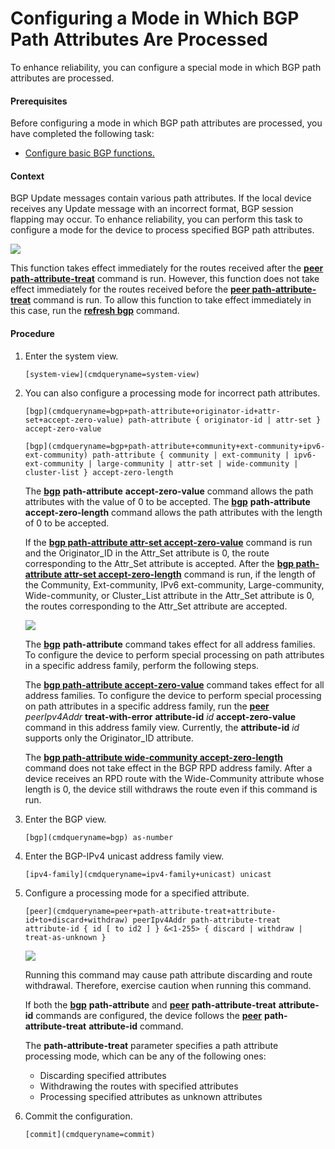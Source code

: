 Configuring a Mode in Which BGP Path Attributes Are Processed
=============================================================

To enhance reliability, you can configure a special mode in which BGP path attributes are processed.

#### Prerequisites

Before configuring a mode in which BGP path attributes are processed, you have completed the following task:

* [Configure basic BGP functions.](vrp_bgp_cfg_0014.html)

#### Context

BGP Update messages contain various path attributes. If the local device receives any Update message with an incorrect format, BGP session flapping may occur. To enhance reliability, you can perform this task to configure a mode for the device to process specified BGP path attributes.

![](public_sys-resources/note_3.0-en-us.png) 

This function takes effect immediately for the routes received after the [**peer path-attribute-treat**](cmdqueryname=peer+path-attribute-treat) command is run. However, this function does not take effect immediately for the routes received before the [**peer path-attribute-treat**](cmdqueryname=peer+path-attribute-treat) command is run. To allow this function to take effect immediately in this case, run the [**refresh bgp**](cmdqueryname=refresh+bgp) command.



#### Procedure

1. Enter the system view.
   
   
   ```
   [system-view](cmdqueryname=system-view)
   ```
2. You can also configure a processing mode for incorrect path attributes.
   
   
   ```
   [bgp](cmdqueryname=bgp+path-attribute+originator-id+attr-set+accept-zero-value) path-attribute { originator-id | attr-set } accept-zero-value
   ```
   ```
   [bgp](cmdqueryname=bgp+path-attribute+community+ext-community+ipv6-ext-community) path-attribute { community | ext-community | ipv6-ext-community | large-community | attr-set | wide-community | cluster-list } accept-zero-length
   ```
   
   The [**bgp**](cmdqueryname=bgp) **path-attribute** **accept-zero-value** command allows the path attributes with the value of 0 to be accepted. The [**bgp**](cmdqueryname=bgp) **path-attribute** **accept-zero-length** command allows the path attributes with the length of 0 to be accepted.
   
   If the [**bgp path-attribute attr-set accept-zero-value**](cmdqueryname=bgp+path-attribute+attr-set+accept-zero-value) command is run and the Originator\_ID in the Attr\_Set attribute is 0, the route corresponding to the Attr\_Set attribute is accepted. After the [**bgp path-attribute attr-set accept-zero-length**](cmdqueryname=bgp+path-attribute+attr-set+accept-zero-length) command is run, if the length of the Community, Ext-community, IPv6 ext-community, Large-community, Wide-community, or Cluster\_List attribute in the Attr\_Set attribute is 0, the routes corresponding to the Attr\_Set attribute are accepted.
   
   ![](public_sys-resources/note_3.0-en-us.png) 
   
   The [**bgp**](cmdqueryname=bgp) **path-attribute** command takes effect for all address families. To configure the device to perform special processing on path attributes in a specific address family, perform the following steps.
   
   The [**bgp path-attribute accept-zero-value**](cmdqueryname=bgp+path-attribute+accept-zero-value) command takes effect for all address families. To configure the device to perform special processing on path attributes in a specific address family, run the [**peer**](cmdqueryname=peer) *peerIpv4Addr* **treat-with-error** **attribute-id** *id* **accept-zero-value** command in this address family view. Currently, the **attribute-id** *id* supports only the Originator\_ID attribute.
   
   The [**bgp path-attribute wide-community accept-zero-length**](cmdqueryname=bgp+path-attribute+wide-community+accept-zero-length) command does not take effect in the BGP RPD address family. After a device receives an RPD route with the Wide-Community attribute whose length is 0, the device still withdraws the route even if this command is run.
3. Enter the BGP view.
   
   
   ```
   [bgp](cmdqueryname=bgp) as-number
   ```
4. Enter the BGP-IPv4 unicast address family view.
   
   
   ```
   [ipv4-family](cmdqueryname=ipv4-family+unicast) unicast
   ```
5. Configure a processing mode for a specified attribute.
   
   
   ```
   [peer](cmdqueryname=peer+path-attribute-treat+attribute-id+to+discard+withdraw) peerIpv4Addr path-attribute-treat attribute-id { id [ to id2 ] } &<1-255> { discard | withdraw | treat-as-unknown }
   ```
   ![](public_sys-resources/note_3.0-en-us.png) 
   
   Running this command may cause path attribute discarding and route withdrawal. Therefore, exercise caution when running this command.
   
   If both the [**bgp**](cmdqueryname=bgp) **path-attribute** and [**peer**](cmdqueryname=peer) **path-attribute-treat** **attribute-id** commands are configured, the device follows the [**peer**](cmdqueryname=peer) **path-attribute-treat** **attribute-id** command.
   
   The **path-attribute-treat** parameter specifies a path attribute processing mode, which can be any of the following ones:
   * Discarding specified attributes
   * Withdrawing the routes with specified attributes
   * Processing specified attributes as unknown attributes
6. Commit the configuration.
   
   
   ```
   [commit](cmdqueryname=commit)
   ```